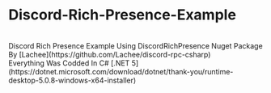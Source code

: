 # Discord-Rich-Presence-Example
<br>
Discord Rich Presence Example Using DiscordRichPresence Nuget Package By [Lachee](https://github.com/Lachee/discord-rpc-csharp) <br />
Everything Was Codded In C# [.NET 5](https://dotnet.microsoft.com/download/dotnet/thank-you/runtime-desktop-5.0.8-windows-x64-installer) <br />
